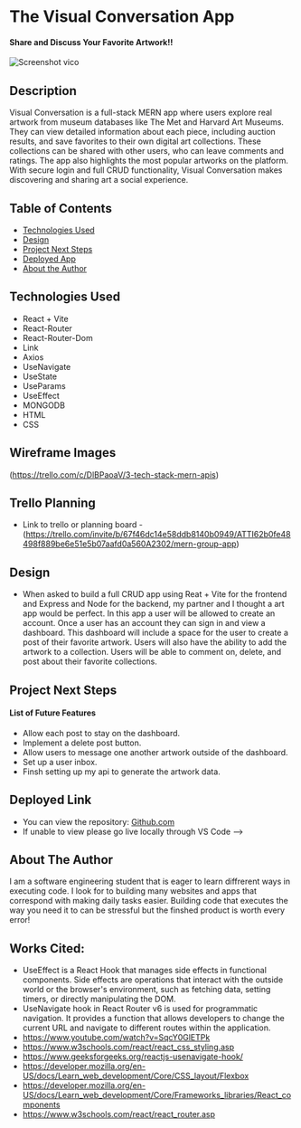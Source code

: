 # The Visual Conversation App

#### Share and Discuss Your Favorite Artwork!! 
![Screenshot vico](https://github.com/user-attachments/assets/7ba6c2e5-afa3-41e6-86e6-6e282d945834)



## Description
Visual Conversation is a full-stack MERN app where users explore real artwork from museum databases like The Met and Harvard Art Museums. They can view detailed information about each piece, including auction results, and save favorites to their own digital art collections. These collections can be shared with other users, who can leave comments and ratings. The app also highlights the most popular artworks on the platform. With secure login and full CRUD functionality, Visual Conversation makes discovering and sharing art a social experience.

## Table of Contents
* [Technologies Used](#technologiesused)
* [Design](#design)
* [Project Next Steps](#nextsteps)
* [Deployed App](#deployment)
* [About the Author](#author)

## <a name="technologiesused"></a>Technologies Used
* React + Vite
* React-Router
* React-Router-Dom
* Link
* Axios
* UseNavigate
* UseState
* UseParams
* UseEffect
* MONGODB
* HTML
* CSS


## Wireframe Images
(https://trello.com/c/DlBPaoaV/3-tech-stack-mern-apis)

## Trello Planning
* Link to trello or planning board - (https://trello.com/invite/b/67f46dc14e58ddb8140b0949/ATTI62b0fe48498f889be6e51e5b07aafd0a560A2302/mern-group-app)

## <a name="design"></a>Design
* When asked to build a full CRUD app using Reat + Vite for the frontend and Express and Node for the backend, my partner and I thought a art app would be perfect. In this app a user will be allowed to create an account. Once a user has an account they can sign in and view a dashboard. This dashboard will include a space for the user to create a post of their favorite artwork. Users will also have the ability to add the artwork to a collection. Users will be able to comment on, delete, and post about their favorite collections.


## <a name="nextsteps"></a>Project Next Steps
#### List of Future Features
* Allow each post to stay on the dashboard.
* Implement a delete post button.
* Allow users to message one another artwork outside of the dashboard.
* Set up a user inbox.
* Finsh setting up my api to generate the artwork data.


## <a name="deployment"></a>Deployed Link


* You can view the repository:
[Github.com](https://github.com/swisswhale/vico-front-end/tree/main)
* If unable to view please go live locally through VS Code -->

## <a name="author"></a>About The Author
I am a software engineering student that is eager to learn diffrerent ways in executing code. I look for to building many websites and apps that correspond with making daily tasks easier. Building code that executes the way you need it to can be stressful but the finshed product is worth every error!
    
## Works Cited:
- UseEffect is a React Hook that manages side effects in functional components. Side effects are operations that interact with the outside world or the browser's environment, such as fetching data, setting timers, or directly manipulating the DOM.
- UseNavigate hook in React Router v6 is used for programmatic navigation. It provides a function that allows developers to change the current URL and navigate to different routes within the application.
- https://www.youtube.com/watch?v=SqcY0GlETPk
- https://www.w3schools.com/react/react_css_styling.asp
- https://www.geeksforgeeks.org/reactjs-usenavigate-hook/
- https://developer.mozilla.org/en-US/docs/Learn_web_development/Core/CSS_layout/Flexbox
- https://developer.mozilla.org/en-US/docs/Learn_web_development/Core/Frameworks_libraries/React_components
- https://www.w3schools.com/react/react_router.asp
